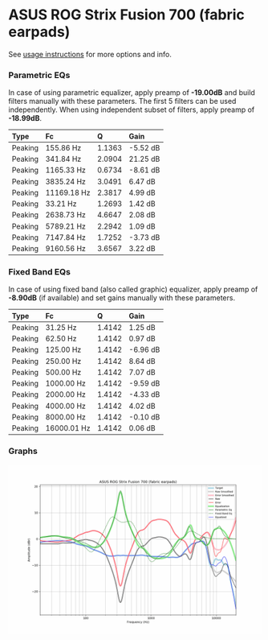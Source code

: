 # ASUS ROG Strix Fusion 700 (fabric earpads)
See [usage instructions](https://github.com/jaakkopasanen/AutoEq#usage) for more options and info.

### Parametric EQs
In case of using parametric equalizer, apply preamp of **-19.00dB** and build filters manually
with these parameters. The first 5 filters can be used independently.
When using independent subset of filters, apply preamp of **-18.99dB**.

| Type    | Fc          |      Q | Gain     |
|:--------|:------------|:-------|:---------|
| Peaking | 155.86 Hz   | 1.1363 | -5.52 dB |
| Peaking | 341.84 Hz   | 2.0904 | 21.25 dB |
| Peaking | 1165.33 Hz  | 0.6734 | -8.61 dB |
| Peaking | 3835.24 Hz  | 3.0491 | 6.47 dB  |
| Peaking | 11169.18 Hz | 2.3817 | 4.99 dB  |
| Peaking | 33.21 Hz    | 1.2693 | 1.42 dB  |
| Peaking | 2638.73 Hz  | 4.6647 | 2.08 dB  |
| Peaking | 5789.21 Hz  | 2.2942 | 1.09 dB  |
| Peaking | 7147.84 Hz  | 1.7252 | -3.73 dB |
| Peaking | 9160.56 Hz  | 3.6567 | 3.22 dB  |

### Fixed Band EQs
In case of using fixed band (also called graphic) equalizer, apply preamp of **-8.90dB**
(if available) and set gains manually with these parameters.

| Type    | Fc          |      Q | Gain     |
|:--------|:------------|:-------|:---------|
| Peaking | 31.25 Hz    | 1.4142 | 1.25 dB  |
| Peaking | 62.50 Hz    | 1.4142 | 0.97 dB  |
| Peaking | 125.00 Hz   | 1.4142 | -6.96 dB |
| Peaking | 250.00 Hz   | 1.4142 | 8.64 dB  |
| Peaking | 500.00 Hz   | 1.4142 | 7.07 dB  |
| Peaking | 1000.00 Hz  | 1.4142 | -9.59 dB |
| Peaking | 2000.00 Hz  | 1.4142 | -4.33 dB |
| Peaking | 4000.00 Hz  | 1.4142 | 4.02 dB  |
| Peaking | 8000.00 Hz  | 1.4142 | -0.10 dB |
| Peaking | 16000.01 Hz | 1.4142 | 0.06 dB  |

### Graphs
![](./ASUS%20ROG%20Strix%20Fusion%20700%20(fabric%20earpads).png)